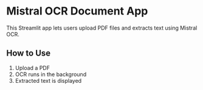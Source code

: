 # Mistral OCR Document App

This Streamlit app lets users upload PDF files and extracts text using Mistral OCR.

## How to Use
1. Upload a PDF
2. OCR runs in the background
3. Extracted text is displayed